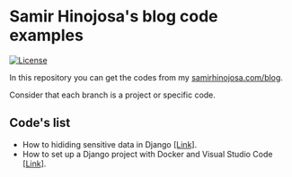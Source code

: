 # Samir Hinojosa's blog code examples
[![License](https://img.shields.io/badge/License-Apache%202.0-blue.svg)](https://opensource.org/licenses/Apache-2.0)

In this repository you can get the codes from my [samirhinojosa.com/blog](https://www.samirhinojosa.com/blog/).

Consider that each branch is a project or specific code.

## Code's list
- How to hididing sensitive data in Django [\[Link\]](https://github.com/samirhinojosa/blog-code-examples/tree/django-hiding-sensitive-data).
- How to set up a Django project with Docker and Visual Studio Code [\[Link\]](https://github.com/samirhinojosa/blog-code-examples/tree/django-setup-project-docker).




